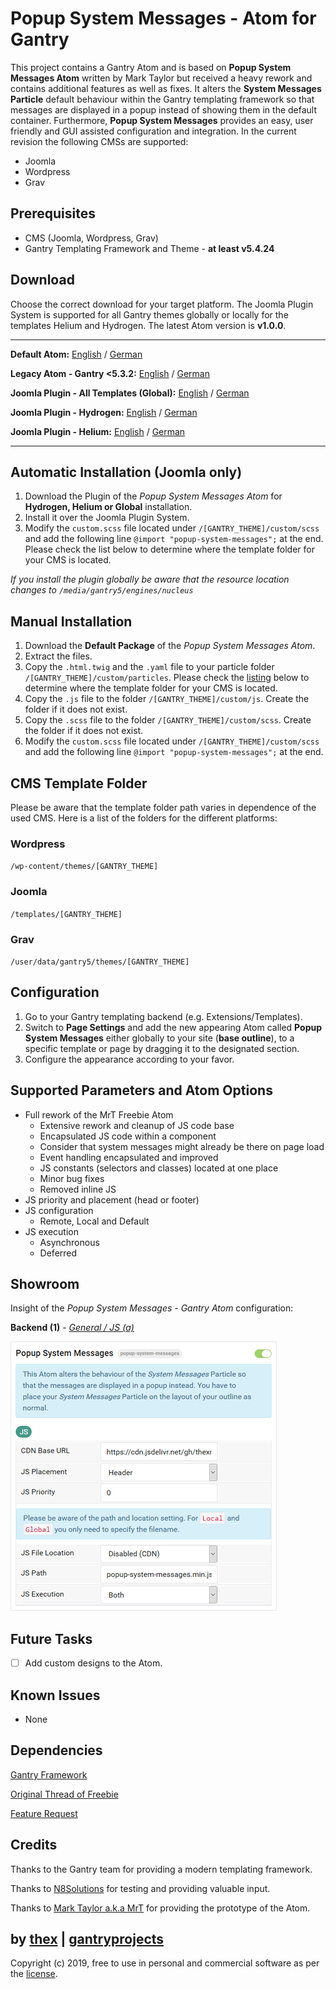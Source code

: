 # Popup System Messages - Atom for Gantry
This project contains a Gantry Atom and is based on **Popup System Messages Atom** written by Mark Taylor but received a heavy rework and contains additional features as well as fixes. It alters the **System Messages Particle** default behaviour within the Gantry templating framework so that messages are displayed in a popup instead of showing them in the default container. Furthermore, **Popup System Messages** provides an easy, user friendly and GUI assisted configuration and integration. In the current revision the following CMSs are supported:
* Joomla
* Wordpress
* Grav

## Prerequisites
* CMS (Joomla, Wordpress, Grav)
* Gantry Templating Framework and Theme - **at least v5.4.24**

## Download
Choose the correct download for your target platform. The Joomla Plugin System is supported for all Gantry themes globally or locally for the templates Helium and Hydrogen. The latest Atom version is **v1.0.0**.
___
**Default Atom:**
[English](https://github.com/thexmanxyz/Popup-System-Messages-Gantry/releases/download/v1.0.0/psm.atom.only.EN.v1.0.0.zip) / [German](https://github.com/thexmanxyz/Popup-System-Messages-Gantry/releases/download/v1.0.0/psm.atom.only.DE.v1.0.0.zip)

**Legacy Atom - Gantry <5.3.2:**
[English](https://github.com/thexmanxyz/Popup-System-Messages-Gantry/releases/download/v1.0.0/psm.atom.only.legacy.EN.v1.0.0.zip) / [German](https://github.com/thexmanxyz/Popup-System-Messages-Gantry/releases/download/v1.0.0/psm.atom.only.legacy.DE.v1.0.0.zip)

**Joomla Plugin - All Templates (Global):**
[English](https://github.com/thexmanxyz/Popup-System-Messages-Gantry/releases/download/v1.0.0/psm.j3.global.EN.v1.0.0.zip) / [German](https://github.com/thexmanxyz/Popup-System-Messages-Gantry/releases/download/v1.0.0/psm.j3.global.DE.v1.0.0.zip)

**Joomla Plugin - Hydrogen:**
[English](https://github.com/thexmanxyz/Popup-System-Messages-Gantry/releases/download/v1.0.0/psm.j3.hydrogen.EN.v1.0.0.zip) / [German](https://github.com/thexmanxyz/Popup-System-Messages-Gantry/releases/download/v1.0.0/psm.j3.hydrogen.DE.v1.0.0.zip)

**Joomla Plugin - Helium:**
[English](https://github.com/thexmanxyz/Popup-System-Messages-Gantry/releases/download/v1.0.0/psm.j3.helium.EN.v1.0.0.zip) / [German](https://github.com/thexmanxyz/Popup-System-Messages-Gantry/releases/download/v1.0.0/psm.j3.helium.DE.v1.0.0.zip)
___

## Automatic Installation (Joomla only)
1. Download the Plugin of the *Popup System Messages Atom* for **Hydrogen, Helium or Global** installation.
2. Install it over the Joomla Plugin System.
3. Modify the `custom.scss` file located under `/[GANTRY_THEME]/custom/scss` and add the following line `@import "popup-system-messages";` at the end. Please check the list below to determine where the template folder for your CMS is located.

*If you install the plugin globally be aware that the resource location changes to `/media/gantry5/engines/nucleus`*

## Manual Installation
1. Download the **Default Package** of the *Popup System Messages Atom*.
2. Extract the files.
3. Copy the `.html.twig` and the `.yaml` file to your particle folder `/[GANTRY_THEME]/custom/particles`. Please check the [listing](https://github.com/thexmanxyz/Popup-System-Messages-Gantry#cms-template-folder) below to determine where the template folder for your CMS is located.
4. Copy the `.js` file to the folder `/[GANTRY_THEME]/custom/js`. Create the folder if it does not exist.
5. Copy the `.scss` file to the folder `/[GANTRY_THEME]/custom/scss`. Create the folder if it does not exist.
6. Modify the `custom.scss` file located under `/[GANTRY_THEME]/custom/scss` and add the following line `@import "popup-system-messages";` at the end.

## CMS Template Folder
Please be aware that the template folder path varies in dependence of the used CMS. Here is a list of the folders for the different platforms:

### Wordpress
`/wp-content/themes/[GANTRY_THEME]`

### Joomla
`/templates/[GANTRY_THEME]`

### Grav
`/user/data/gantry5/themes/[GANTRY_THEME]`

## Configuration
1. Go to your Gantry templating backend (e.g. Extensions/Templates).
2. Switch to **Page Settings** and add the new appearing Atom called **Popup System Messages** either globally to your site (**base outline**), to a specific template or page by dragging it to the designated section.
3. Configure the appearance according to your favor.

## Supported Parameters and Atom Options
* Full rework of the MrT Freebie Atom 
  * Extensive rework and cleanup of JS code base
  * Encapsulated JS code within a component 
  * Consider that system messages might already be there on page load
  * Event handling encapsulated and improved
  * JS constants (selectors and classes) located at one place
  * Minor bug fixes
  * Removed inline JS
* JS priority and placement (head or footer)
* JS configuration
  * Remote, Local and Default
* JS execution
  * Asynchronous
  * Deferred
  
## Showroom
Insight of the *Popup System Messages - Gantry Atom* configuration:

**Backend (1)** - *[General / JS (a)](/screenshots/backend_general_js.png)*

![1](/screenshots/backend_general_js.png)

## Future Tasks
- [ ] Add custom designs to the Atom.

## Known Issues
* None

## Dependencies
[Gantry Framework](http://gantry.org/)

[Original Thread of Freebie](https://rockettheme.com/forum/gantry5-for-joomla/278683-popupmessages-atom-freebie-by-mrt?limitstart=0)

[Feature Request](https://github.com/gantry/gantry5/issues/1652)

## Credits
Thanks to the Gantry team for providing a modern templating framework.

Thanks to [N8Solutions](https://github.com/N8Solutions) for testing and providing valuable input.

Thanks to [Mark Taylor a.k.a MrT](https://github.com/marktaylor46) for providing the prototype of the Atom.

## by [thex](https://github.com/thexmanxyz) | [gantryprojects](https://gantryprojects.com)
Copyright (c) 2019, free to use in personal and commercial software as per the [license](/LICENSE.md).
